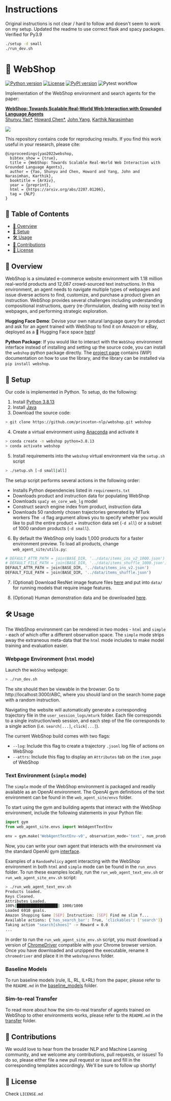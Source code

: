 
# Instructions 
Original instructions is not clear / hard to follow and doesn't seem to work on my setup. 
Updated the readme to use correct flask and spacy packages. Verified for Py3.9 

```cmd 
./setup -d small
./run_dev.sh
```


# 🛒 WebShop

[![Python version](https://img.shields.io/badge/python-3.8%2B-blue)](https://www.python.org/downloads/release/python-3813/)
[![License](https://img.shields.io/badge/License-Princeton-orange)](https://copyright.princeton.edu/policy)
[![PyPI version](https://badge.fury.io/py/webshop.svg)](https://badge.fury.io/py/webshop)
![Pytest workflow](https://github.com/princeton-nlp/webshop/actions/workflows/pytest.yml/badge.svg)

Implementation of the WebShop environment and search agents for the paper:

**[WebShop: Towards Scalable Real-World Web Interaction with Grounded Language Agents](https://webshop-pnlp.github.io/)**  
[Shunyu Yao*](https://ysymyth.github.io/), [Howard Chen*](https://howard50b.github.io/), [John Yang](https://john-b-yang.github.io/), [Karthik Narasimhan](https://www.cs.princeton.edu/~karthikn/)

<p float="left">
  <img src="assets/diagram.gif">
</p>

This repository contains code for reproducing results. If you find this work useful in your research, please cite:

```
@inproceedings{yao2022webshop,
  bibtex_show = {true},
  title = {WebShop: Towards Scalable Real-World Web Interaction with Grounded Language Agents},
  author = {Yao, Shunyu and Chen, Howard and Yang, John and Narasimhan, Karthik},
  booktitle = {ArXiv},
  year = {preprint},
  html = {https://arxiv.org/abs/2207.01206},
  tag = {NLP}
}
```
## 📖 Table of Contents <!-- omit in toc -->
* [👋 Overview](#-overview)
* [🚀 Setup](#-setup)
* [🛠️ Usage](#-usage)
* [💫 Contributions](#-contributions)
* [🪪 License](#-license)
## 👋 Overview
WebShop is a simulated e-commerce website environment with 1.18 million real-world products and 12,087 crowd-sourced text instructions. In this environment, an agent needs to navigate multiple types of webpages and issue diverse actions to find, customize, and purchase a product given an instruction. WebShop provides several challenges including understanding compositional instructions, query (re-)formulation, dealing with noisy text in webpages, and performing strategic exploration.

**Hugging Face Demo**: Devise your own natural language query for a product and ask for an agent trained with WebShop to find it on Amazon or eBay, deployed as a 🤗 Hugging Face space [here](https://huggingface.co/spaces/webshop/amazon_shop)!

**Python Package**: If you would like to interact with the `WebShop` environment interface instead of installing and setting up the source code, you can install the `webshop` python package directly. The [project page](https://pypi.org/project/webshop/) contains (WIP) documentation on how to use the library, and the library can be installed via `pip install webshop`.
## 🚀 Setup
Our code is implemented in Python. To setup, do the following:
1. Install [Python 3.8.13](https://www.python.org/downloads/release/python-3813/)
2. Install [Java](https://www.java.com/en/download/)
3. Download the source code:
```sh
> git clone https://github.com/princeton-nlp/webshop.git webshop
```
4. Create a virtual environment using [Anaconda](https://anaconda.org/anaconda/python) and activate it
```sh
> conda create -n webshop python=3.8.13
> conda activate webshop
```
5. Install requirements into the `webshop` virtual environment via the `setup.sh` script
```sh
> ./setup.sh [-d small|all]
```
The setup script performs several actions in the following order:
* Installs Python dependencies listed in `requirements.txt`
* Downloads product and instruction data for populating WebShop
* Downloads `spaCy en_core_web_lg` model
* Construct search engine index from product, instruction data
* Downloads 50 randomly chosen trajectories generated by MTurk workers
The `-d` flag argument allows you to specify whether you would like to pull the entire product + instruction data set (`-d all`) or a subset of 1000 random products (`-d small`).

6. By default the WebShop only loads 1,000 products for a faster environment preview. To load all products, change `web_agent_site/utils.py`:
```python
# DEFAULT_ATTR_PATH = join(BASE_DIR, '../data/items_ins_v2_1000.json')
# DEFAULT_FILE_PATH = join(BASE_DIR, '../data/items_shuffle_1000.json')
DEFAULT_ATTR_PATH = join(BASE_DIR, '../data/items_ins_v2.json')
DEFAULT_FILE_PATH = join(BASE_DIR, '../data/items_shuffle.json')
```

7. (Optional) Download ResNet image feature files [here](https://drive.google.com/drive/folders/1jglJDqNV2ryrlZzrS0yOEk-aRAcLAhNw?usp=sharing) and put into `data/` for running models that require image features.

8. (Optional) Human demonstration data and be downloaded [here](https://drive.google.com/file/d/1GWC8UlUzfT9PRTRxgYOwuKSJp4hyV1dp/view?usp=sharing).

## 🛠️ Usage
The WebShop environment can be rendered in two modes - `html` and `simple` - each of which offer a different observation space. The `simple` mode strips away the extraneous meta-data that the `html` mode includes to make model training and evaluation easier.
### Webpage Environment (`html` mode)
Launch the `WebShop` webpage:
```sh
> ./run_dev.sh
```
The site should then be viewable in the browser. Go to http://localhost:3000/ABC, where you should land on the search home page with a random instruction.

Navigating the website will automatically generate a corresponding trajectory file in the `user_session_logs/mturk` folder. Each file corresponds to a single instruction/web session, and each step of the file corresponds to a single action (i.e. `search[...]`, `click[...]`).

The current WebShop build comes with two flags:
* `--log`: Include this flag to create a trajectory `.jsonl` log file of actions on WebShop
* `--attrs`: Include this flag to display an `Attributes` tab on the `item_page` of WebShop

### Text Environment (`simple` mode)
The `simple` mode of the WebShop environment is packaged and readily available as an OpenAI environment. The OpenAI gym definitions of the text environment can be found in the `web_agent_site/envs` folder.

To start using the gym and building agents that interact with the WebShop environment, include the following statements in your Python file:
```python
import gym
from web_agent_site.envs import WebAgentTextEnv

env = gym.make('WebAgentTextEnv-v0', observation_mode='text', num_products=...)
```
Now, you can write your own agent that interacts with the environment via the standard OpenAI gym [interface](https://www.gymlibrary.ml/content/api/).

Examples of a `RandomPolicy` agent interacting with the WebShop environment in both `html` and `simple` mode can be found in the `run_envs` folder. To run these examples locally, run the `run_web_agent_text_env.sh` or `run_web_agent_site_env.sh` script:
```sh
> ./run_web_agent_text_env.sh
Products loaded.
Keys Cleaned.
Attributes Loaded.
100%|██████████████████| 1000/1000
Loaded 6910 goals.
Amazon Shopping Game [SEP] Instruction: [SEP] Find me slim f...
Available actions: {'has_search_bar': True, 'clickables': ['search']}
Taking action "search[shoes]" -> Reward = 0.0
...
```
In order to run the `run_web_agent_site_env.sh` script, you must download a version of [ChromeDriver](https://chromedriver.chromium.org/downloads) compatible with your Chrome browser version. Once you have downloaded and unzipped the executable, rename it `chromedriver` and place it in the `webshop/envs` folder.

### Baseline Models
To run baseline models (rule, IL, RL, IL+RL) from the paper, please refer to the `README.md` in the [baseline_models](https://github.com/princeton-nlp/webshop/tree/master/baseline_models) folder.

### Sim-to-real Transfer
To read more about how the sim-to-real transfer of agents trained on WebShop to other environments works, please refer to the `README.md` in the [transfer](https://github.com/princeton-nlp/webshop/tree/master/transfer) folder.

## 💫 Contributions
We would love to hear from the broader NLP and Machine Learning community, and we welcome any contributions, pull requests, or issues! To do so, please either file a new pull request or issue and fill in the corresponding templates accordingly. We'll be sure to follow up shortly!

## 🪪 License
Check `LICENSE.md`
